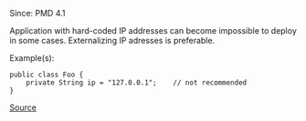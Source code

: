 Since: PMD 4.1

Application with hard-coded IP addresses can become impossible to deploy in some cases.
Externalizing IP adresses is preferable.

Example(s):
```
public class Foo {
	private String ip = "127.0.0.1"; 	// not recommended
}
```

[Source](https://pmd.github.io/pmd-5.5.4/pmd-java/rules/java/basic.html#AvoidUsingHardCodedIP)
